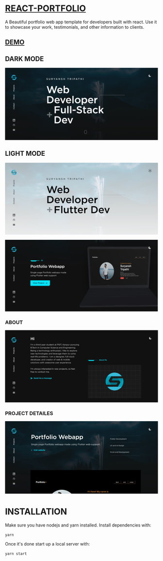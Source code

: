 
 
# [REACT-PORTFOLIO](https://suryansh-about.netlify.app/)


 A Beautiful portfolio web app template for developers built with react. Use it to showcase your work, testimonials, and other information to clients.
 
 ## [DEMO](https://suryansh-about.netlify.app/)
 
 ## DARK MODE
 
 <img src="images/1.jpg">
 
  ## LIGHT MODE 
 <img src="images/2.jpg"> </br>
 
<img src="images/3.jpg"> </br>

### ABOUT

<img src="images/4.jpg"> </br>

### PROJECT DETAILES

<img src="images/5.jpg"> </br>

# INSTALLATION

Make sure you have nodejs and yarn installed. Install dependencies with:

`yarn `

Once it's done start up a local server with:

`yarn start`

